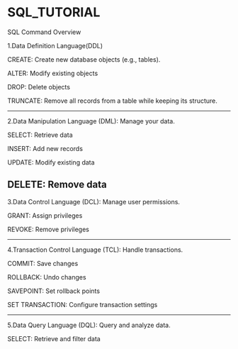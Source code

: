 # SQL_TUTORIAL
  SQL Command Overview 
  
1.Data Definition Language(DDL)
 
CREATE: Create new database objects (e.g., tables).

ALTER: Modify existing objects 

DROP: Delete objects 

TRUNCATE: Remove all records from a table while keeping its structure.

-----------------------------------------------------------------------------

2.Data Manipulation Language (DML): Manage your data.

SELECT: Retrieve data

INSERT: Add new records

UPDATE: Modify existing data

DELETE: Remove data
---------------------------------------------------------------------------

3.Data Control Language (DCL): Manage user permissions.


GRANT: Assign privileges

REVOKE: Remove privileges

-------------------------------------------------------------------------

4.Transaction Control Language (TCL): Handle transactions.

COMMIT: Save changes

ROLLBACK: Undo changes

SAVEPOINT: Set rollback points

SET TRANSACTION: Configure transaction settings


----------------------------------------------------------------------

5.Data Query Language (DQL): Query and analyze data.

SELECT: Retrieve and filter data
